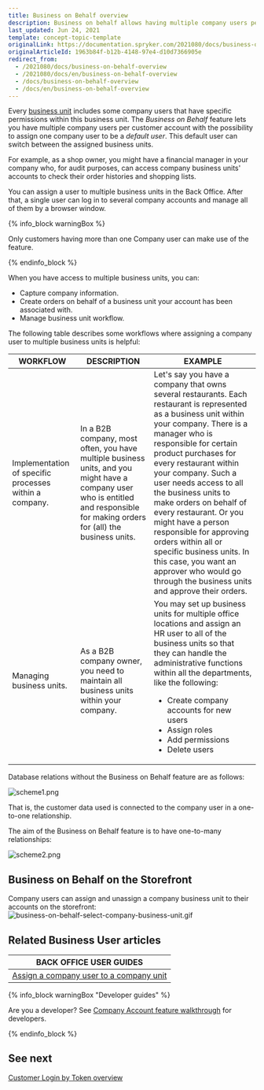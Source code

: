```yaml
---
title: Business on Behalf overview
description: Business on behalf allows having multiple company users per customer account with a possibility to select one company user to be a default user.
last_updated: Jun 24, 2021
template: concept-topic-template
originalLink: https://documentation.spryker.com/2021080/docs/business-on-behalf-overview
originalArticleId: 1963b84f-b12b-4148-97e4-d10d7366905e
redirect_from:
  - /2021080/docs/business-on-behalf-overview
  - /2021080/docs/en/business-on-behalf-overview
  - /docs/business-on-behalf-overview
  - /docs/en/business-on-behalf-overview
---
```


Every [business unit](/docs/scos/user/features/{{page.version}}/company-account-feature-overview/business-units-overview.html) includes some company users that have specific permissions within this business unit. The *Business on Behalf* feature lets you have multiple company users per customer account with the possibility to assign one company user to be a *default user*. This default user can switch between the assigned business units.

For example, as a shop owner, you might have a financial manager in your company who, for audit purposes, can access company business units' accounts to check their order histories and shopping lists.

You can assign a user to multiple business units in the Back Office. After that, a single user can log in to several company accounts and manage all of them by a browser window.

{% info_block warningBox %}

Only customers having more than one Company user can make use of the feature.

{% endinfo_block %}

When you have access to multiple business units, you can:

* Capture company information.
* Create orders on behalf of a business unit your account has been associated with.
* Manage business unit workflow.

The following table describes some workflows where assigning a company user to multiple business units is helpful:

| WORKFLOW | DESCRIPTION | EXAMPLE |
| --- | --- | --- |
| Implementation of specific processes within a company. | In a B2B company, most often, you have multiple business units, and you might have a company user who is entitled and responsible for making orders for (all) the business units. | Let's say you have a company that owns several restaurants. Each restaurant is represented as a business unit within your company. There is a manager who is responsible for certain product purchases for every restaurant within your company. Such a user needs access to all the business units to make orders on behalf of every restaurant. Or you might have a person responsible for approving orders within all or specific business units. In this case, you want an approver who would go through the business units and approve their orders.|
|Managing business units. | As a B2B company owner, you need to maintain all business units within your company. | You may set up business units for multiple office locations and assign an HR user to all of the business units so that they can handle the administrative functions within all the departments, like the following:<ul><li>Create company accounts for new users</li><li>Assign roles</li><li>Add permissions</li><li>Delete users</li></ul> |

Database relations without the Business on Behalf feature are as follows:

![scheme1.png](https://spryker.s3.eu-central-1.amazonaws.com/docs/Features/Company+Account+Management/Business+on+Behalf/Business+on+Behalf+Feature+Overview/scheme1.png)

That is, the customer data used is connected to the company user in a one-to-one relationship.

The aim of the Business on Behalf feature is to have one-to-many relationships:

![scheme2.png](https://spryker.s3.eu-central-1.amazonaws.com/docs/Features/Company+Account+Management/Business+on+Behalf/Business+on+Behalf+Feature+Overview/scheme2.png)

## Business on Behalf on the Storefront

Company users can assign and unassign a company business unit to their accounts on the storefront:
![business-on-behalf-select-company-business-unit.gif](https://spryker.s3.eu-central-1.amazonaws.com/docs/Features/Company+Account+Management/Business+on+Behalf/Business+on+Behalf+Feature+Overview/business-on-behalf-select-company-business-unit.gif)

## Related Business User articles

|BACK OFFICE USER GUIDES|
|---|
| [Assign a company user to a company unit](/docs/scos/user/back-office-user-guides/{{page.version}}/customer/company-users/edit-company-users.html)  |


{% info_block warningBox "Developer guides" %}

Are you a developer? See [Company Account feature walkthrough](/docs/scos/dev/feature-walkthroughs/{{page.version}}/company-account-feature-walkthrough/company-account-feature-walkthrough.html) for developers.

{% endinfo_block %}


## See next
[Customer Login by Token overview](/docs/scos/user/features/{{page.version}}/company-account-feature-overview/customer-login-by-token-overview.html)
